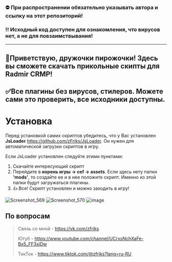 ### ⛔️ При распространении обязательно указывать автора и ссылку на этот репозиторий! 
### ‼️ Исходный код доступен для ознакомления, что вирусов нет, а не для повзаимствывания!
___

## 👋Приветствую, дружочки пирожочки! Здесь вы сможете скачать прикольные скипты для Radmir CRMP!  
## ✅Все плагины без вирусов, стилеров. Можете сами это проверить, все исходники доступны.

# Установка
Перед установкой самих скриптов убедитесь, что у Вас установлен __JsLoader__ https://github.com/zFriks/JsLoader. Он нужен для автоматической загрузки скриптов в игру.

Если JsLoader установлен следуйте этими пунктами:
1) Скачайте интересующий скрипт
2) Перейдите в __корень игры -> cef -> assets__. Если здесь нету папки __'mods'__, то создайте ее и в нее положите скрипт. Именно из этой папки будут загружаться плагины.
3) 👍 Все! Скрипт установлен и можно заходить в игру!

![Screenshot_569](https://user-images.githubusercontent.com/68365842/145969755-f6b3466c-c663-41ef-9e7d-e70033d38a1a.png)
![Screenshot_570](https://user-images.githubusercontent.com/68365842/145969744-bd3b34a1-6b2a-44c4-bd08-0d48c17bb3ab.png)
![image](https://user-images.githubusercontent.com/68365842/146031242-c8c64339-f417-4326-92c9-76963eae88af.png)

## По вопросам

>Связь со мной - https://vk.com/zfriks
>
>Ютуб - https://www.youtube.com/channel/UCrxsNchXaFe-Bx5_FF3xjDw
>
>ТикТок - https://www.tiktok.com/@zfriks?lang=ru-RU

